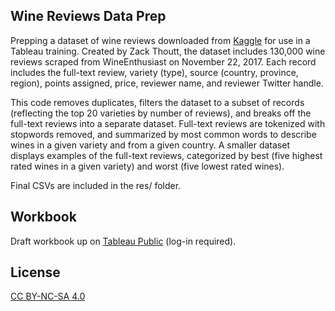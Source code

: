## Wine Reviews Data Prep

Prepping a dataset of wine reviews downloaded from [Kaggle](https://www.kaggle.com/zynicide/wine-reviews) for use in a Tableau training. Created by Zack Thoutt, the dataset includes 130,000 wine reviews scraped from WineEnthusiast on November 22, 2017. Each record includes the full-text review, variety (type),  source (country, province, region), points assigned, price, reviewer name, and reviewer Twitter handle.

This code removes duplicates, filters the dataset to a subset of records (reflecting the top 20 varieties by number of reviews), and breaks off the full-text reviews into a separate dataset. Full-text reviews are tokenized with stopwords removed, and summarized by most common words to describe wines in a given variety and from a given country. A smaller dataset displays examples of the full-text reviews, categorized by best (five highest rated wines in a given variety) and worst (five lowest rated wines).

Final CSVs are included in the res/ folder. 

## Workbook

Draft workbook up on [Tableau Public](https://public.tableau.com/profile/patrick.bradshaw#!/vizhome/WineReviews_16012101336830/Nav) (log-in required).

## License

[CC BY-NC-SA 4.0](https://creativecommons.org/licenses/by-nc-sa/4.0/)
